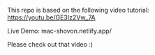 This repo is based on the following video tutorial:
https://youtu.be/GE3Iz2Vw_7A

Live Demo: mac-shovon.netlify.app/

Please check out that video  :)
